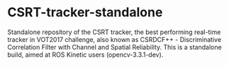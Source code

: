 # CSRT-tracker-standalone
Standalone repository of the CSRT tracker, the best performing real-time tracker in VOT2017 challenge, also known as CSRDCF++ - Discriminative Correlation Filter with Channel and Spatial Reliability. This is a standalone build, aimed at ROS Kinetic users (opencv-3.3.1-dev).
